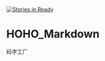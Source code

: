 [![Stories in Ready](https://badge.waffle.io/HOHOOO/Alive.png?label=ready&title=Ready)](https://waffle.io/HOHOOO/Alive?utm_source=badge)
# HOHO_Markdown
码字工厂

